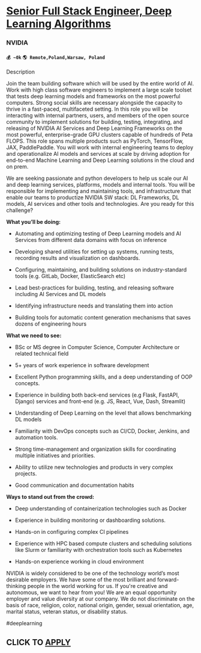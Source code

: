 # [Senior Full Stack Engineer, Deep Learning Algorithms](https://www.remotewlb.com/apply/senior-full-stack-engineer-deep-learning-algorithms)  
### NVIDIA  
#### `💰 ~0k` `🌎 Remote,Poland,Warsaw, Poland`  

Description

Join the team building software which will be used by the entire world of AI. Work with high class software engineers to implement a large scale toolset that tests deep learning models and frameworks on the most powerful computers. Strong social skills are necessary alongside the capacity to thrive in a fast-paced, multifaceted setting. In this role you will be interacting with internal partners, users, and members of the open source community to implement solutions for building, testing, integrating, and releasing of NVIDIA AI Services and Deep Learning Frameworks on the most powerful, enterprise-grade GPU clusters capable of hundreds of Peta FLOPS. This role spans multiple products such as PyTorch, TensorFlow, JAX, PaddlePaddle. You will work with internal engineering teams to deploy and operationalize AI models and services at scale by driving adoption for end-to-end Machine Learning and Deep Learning solutions in the cloud and on prem.

We are seeking passionate and python developers to help us scale our AI and deep learning services, platforms, models and internal tools. You will be responsible for implementing and maintaining tools, and infrastructure that enable our teams to productize NVIDIA SW stack: DL Frameworks, DL models, AI services and other tools and technologies. Are you ready for this challenge?

 **What you’ll be doing:**

  * Automating and optimizing testing of Deep Learning models and AI Services from different data domains with focus on inference

  * Developing shared utilities for setting up systems, running tests, recording results and visualization on dashboards.

  * Configuring, maintaining, and building solutions on industry-standard tools (e.g. GitLab, Docker, ElasticSearch etc)

  * Lead best-practices for building, testing, and releasing software including AI Services and DL models

  * Identifying infrastructure needs and translating them into action

  * Building tools for automatic content generation mechanisms that saves dozens of engineering hours

 **What we need to see:**

  * BSc or MS degree in Computer Science, Computer Architecture or related technical field

  * 5+ years of work experience in software development

  * Excellent Python programming skills, and a deep understanding of OOP concepts.

  * Experience in building both back-end services (e.g Flask, FastAPI, Django) services and front-end (e.g. JS, React, Vue, Dash, Streamlit)

  * Understanding of Deep Learning on the level that allows benchmarking DL models 

  * Familiarity with DevOps concepts such as CI/CD, Docker, Jenkins, and automation tools.

  * Strong time-management and organization skills for coordinating multiple initiatives and priorities. 

  * Ability to utilize new technologies and products in very complex projects.

  * Good communication and documentation habits

 **Ways to stand out from the crowd:**

  * Deep understanding of containerization technologies such as Docker

  * Experience in building monitoring or dashboarding solutions.

  * Hands-on in configuring complex CI pipelines

  * Experience with HPC based compute clusters and scheduling solutions like Slurm or familiarity with orchestration tools such as Kubernetes

  * Hands-on experience working in cloud environment

NVIDIA is widely considered to be one of the technology world’s most desirable employers. We have some of the most brilliant and forward-thinking people in the world working for us. If you're creative and autonomous, we want to hear from you! We are an equal opportunity employer and value diversity at our company. We do not discriminate on the basis of race, religion, color, national origin, gender, sexual orientation, age, marital status, veteran status, or disability status.

#deeplearning

  
## CLICK TO [APPLY](https://www.remotewlb.com/apply/senior-full-stack-engineer-deep-learning-algorithms)

